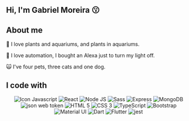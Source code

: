 ## Hi, I'm Gabriel Moreira 😗

## About me

<p>🌱 I love plants and aquariums, and plants in aquariums.</p>
<p>🤖 I love automation, I bought an Alexa just to turn my light off.</p>
<p>🙀 I've four pets, three cats and one dog.</p>


## I code with

<div style="display: inline_block" align='center'>
  <img src="https://img.shields.io/badge/JavaScript-F7DF1E?style=for-the-badge&logo=javascript&logoColor=black" alt="Icon Javascript">
  <img src="https://img.shields.io/badge/React-20232A?style=for-the-badge&logo=react&logoColor=61DAFB" alt="React">
  <img src="https://img.shields.io/badge/Node.js-43853D?style=for-the-badge&logo=node.js&logoColor=white)" alt="Node JS">
  <img src="https://img.shields.io/badge/Sass-CC6699?style=for-the-badge&logo=sass&logoColor=white" alt="Sass">
  <img src="https://img.shields.io/badge/Express.js-404D59?style=for-the-badge" alt="Express">
  <img src="https://img.shields.io/badge/MongoDB-4EA94B?style=for-the-badge&logo=mongodb&logoColor=white" alt="MongoDB">
  <img src="https://img.shields.io/badge/json%20web%20tokens-323330?style=for-the-badge&logo=json-web-tokens&logoColor=pink" alt="json web token">
  <img src="https://img.shields.io/badge/HTML5-E34F26?style=for-the-badge&logo=html5&logoColor=white" alt="HTML 5">
  <img src="https://img.shields.io/badge/CSS3-1572B6?style=for-the-badge&logo=css3&logoColor=white)" alt="CSS 3">
  <img src="https://img.shields.io/badge/TypeScript-007ACC?style=for-the-badge&logo=typescript&logoColor=white" alt="TypeScript">
  <img src="https://img.shields.io/badge/Bootstrap-563D7C?style=for-the-badge&logo=bootstrap&logoColor=white" alt="Bootstrap">
  <img src="https://img.shields.io/badge/Material--UI-0081CB?style=for-the-badge&logo=material-ui&logoColor=white" alt="Material UI">
  <img src="https://img.shields.io/badge/Dart-0175C2?style=for-the-badge&logo=dart&logoColor=white" alt="Dart">
  <img src="https://img.shields.io/badge/Flutter-02569B?style=for-the-badge&logo=flutter&logoColor=white" alt="Flutter">
  <img src="https://img.shields.io/badge/Jest-323330?style=for-the-badge&logo=Jest&logoColor=white" alt="jest">
</div>


